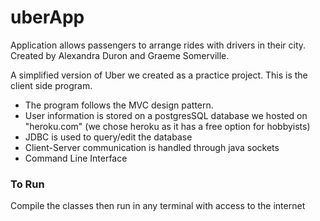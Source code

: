 # uberApp
Application allows passengers to arrange rides with drivers in their city. Created by Alexandra Duron and Graeme Somerville.

A simplified version of Uber we created as a practice project. This is the client side program.

* The program follows the MVC design pattern.
* User information is stored on a postgresSQL database we hosted on "heroku.com" (we chose heroku as it has a free option for hobbyists)
* JDBC is used to query/edit the database
* Client-Server communication is handled through java sockets
* Command Line Interface

### To Run
Compile the classes then run in any terminal with access to the internet
